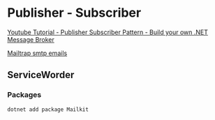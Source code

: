 # Publisher - Subscriber

[Youtube Tutorial - Publisher Subscriber Pattern - Build your own .NET Message Broker](https://www.youtube.com/watch?v=es8A7aw6Y5E)

[Mailtrap smtp emails](https://mailtrap.io/)

## ServiceWorder

### Packages
```bash
dotnet add package Mailkit
```
